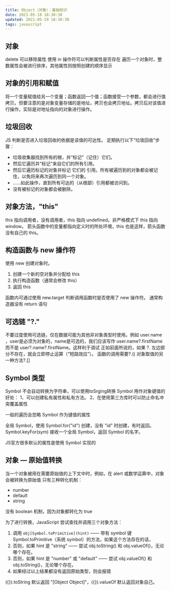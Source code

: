 ```yaml
---
title: Object（对象）：基础知识
date: 2021-05-18 18:30:30
updated: 2021-05-19 18:30:30
tags: javascript
---
```


## 对象
delete 可以移除属性
使用 in 操作符可以判断属性是否存在
遍历一个对象时，整数属性会被进行排序，其他属性则按照创建的顺序显示

## 对象的引用和赋值
将一个变量赋值给另一个变量；函数返回一个值；函数接受一个参数，都会进行值拷贝。但要注意的是对象变量存储的是地址，拷贝也会拷贝地址。拷贝后对该值进行操作，实际是对地址指向的对象进行操作。

## 垃圾回收
JS 判断是否进入垃圾回收的依据是该值的可达性。
定期执行以下“垃圾回收”步骤：

- 垃圾收集器找到所有的根，并“标记”（记住）它们。
- 然后它遍历并“标记”来自它们的所有引用。
- 然后它遍历标记的对象并标记 它们的 引用。所有被遍历到的对象都会被记住，以免将来再次遍历到同一个对象。
- ……如此操作，直到所有可达的（从根部）引用都被访问到。
- 没有被标记的对象都会被删除。


## 对象方法，"this"
this 指向调用者，没有调用者，this 指向 undefined。非严格模式下 this 指向 window。
箭头函数中的变量都指向定义时的所处环境，this 也是这样，箭头函数没有自己的 this。

## 构造函数与 new 操作符
使用 new 创建对象时。
1. 创建一个新的空对象并分配给 this
2. 执行构造函数（通常会修改 this）
3. 返回 this

函数内可通过使用 new.target 判断调用函数时是否使用了 new 操作符。
通常构造器没有 return 语句

## 可选链 "?."
不要过度使用可选链，仅在数据可能为其他非对象类型时使用。例如 user.name ，user是必须为对象的，name是可选的，我们应该写作 user.name?.firstName 而不是 user?.name?.firstName。这样利于调试
正如前面所说的，如果 ?. 左边部分不存在，就会立即停止运算（“短路效应”）。
函数的调用需要?.()
对象取值的另一种方法?.[]

## Symbol 类型
Symbol 不会自动转换为字符串，可以使用toSrging转换
Symbol 用作对象键值的好处：
1、可以创建私有属性和私有方法。
2、在使用第三方库时可以防止命名冲突覆盖属性

一般的遍历会忽略 Symbol 作为键值的属性

全局 Symbol，使用 Symbol.for("id") 创建，没有 "id" 时创建，有时返回。
Symbol.keyFor(sym) 接收一个全局 Symbol，返回 Symbol 的名字。

JS官方很多默认的属性是使用 Symbol 实现的


## 对象 — 原始值转换
当一个对象被用在需要原始值的上下文中时，例如，在 alert 或数学运算中，对象会被转换为原始值
只有三种转化机制：
- number
- default
- string

没有 boolean 机制，因为对象都转化为 true

为了进行转换，JavaScript 尝试查找并调用三个对象方法：

1. 调用 `obj[Symbol.toPrimitive](hint)` —— 带有 symbol 键 Symbol.toPrimitive（系统 symbol）的方法，如果这个方法存在的话，
2. 否则，如果 hint 是 "string" —— 尝试 obj.toString() 和 obj.valueOf()，无论哪个存在。
3. 否则，如果 hint 是 "number" 或 "default" —— 尝试 obj.valueOf() 和 obj.toString()，无论哪个存在。
4. 如果经过以上结果都没有返回原始类型，则会报错

({}).toString 默认返回 "[Object Object]"，({}).valueOf 默认返回对象自己。

